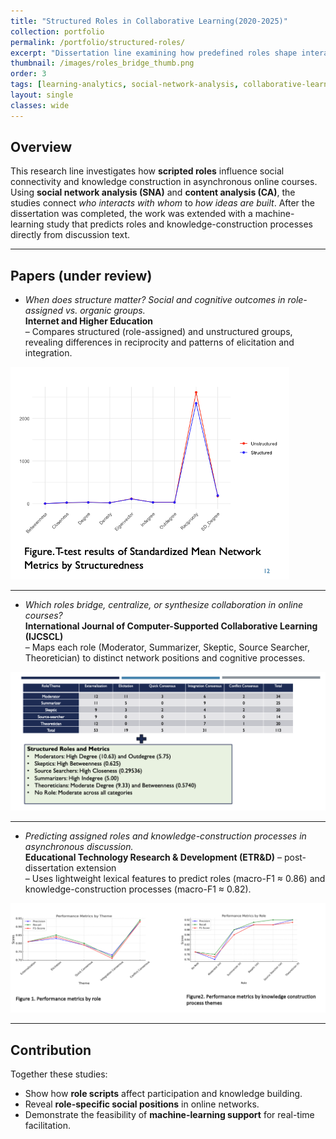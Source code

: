```yaml
---
title: "Structured Roles in Collaborative Learning(2020-2025)"
collection: portfolio
permalink: /portfolio/structured-roles/
excerpt: "Dissertation line examining how predefined roles shape interaction networks and knowledge construction, followed by a machine-learning extension."
thumbnail: /images/roles_bridge_thumb.png
order: 3
tags: [learning-analytics, social-network-analysis, collaborative-learning, roles, machine-learning]
layout: single
classes: wide
---
```


## Overview
This research line investigates how **scripted roles** influence social connectivity and knowledge construction in asynchronous online courses. Using **social network analysis (SNA)** and **content analysis (CA)**, the studies connect *who interacts with whom* to *how ideas are built*. After the dissertation was completed, the work was extended with a machine-learning study that predicts roles and knowledge-construction processes directly from discussion text.

---

## Papers (under review)

- *When does structure matter? Social and cognitive outcomes in role-assigned vs. organic groups.*  
  **Internet and Higher Education**  
  – Compares structured (role-assigned) and unstructured groups, revealing differences in reciprocity and patterns of elicitation and integration.

![Reciprocity comparison](/images/DS1_reciprocity_image.png)

---

- *Which roles bridge, centralize, or synthesize collaboration in online courses?*  
  **International Journal of Computer-Supported Collaborative Learning (IJCSCL)**  
  – Maps each role (Moderator, Summarizer, Skeptic, Source Searcher, Theoretician) to distinct network positions and cognitive processes.

![Role-based engagement and metrics](/images/DS2_role_image.png)

---

- *Predicting assigned roles and knowledge-construction processes in asynchronous discussion.*  
  **Educational Technology Research & Development (ETR&D)** – post-dissertation extension  
  – Uses lightweight lexical features to predict roles (macro-F1 ≈ 0.86) and knowledge-construction processes (macro-F1 ≈ 0.82).

![Machine learning performance metrics](/images/DS3_MLimage.png)

---

## Contribution
Together these studies:
- Show how **role scripts** affect participation and knowledge building.  
- Reveal **role-specific social positions** in online networks.  
- Demonstrate the feasibility of **machine-learning support** for real-time facilitation.
